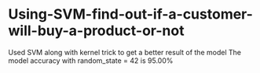 # Using-SVM-find-out-if-a-customer-will-buy-a-product-or-not
Used SVM along with kernel trick to get a better result of the model
The model accuracy with random_state = 42 is 95.00%
